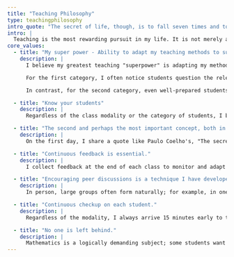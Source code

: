```yaml
---
title: "Teaching Philosophy"
type: teachingphilosophy
intro_quote: "The secret of life, though, is to fall seven times and to get up eight times! - Paulo Coelho"
intro: |
  Teaching is the most rewarding pursuit in my life. It is not merely a career to me but a source of deep, personal fulfilment and healing. My passion for teaching began at the age of ten when I started teaching my younger brother. Ever since, becoming a mathematics teacher has always been my dream. As someone who struggled and grew through my own learning experiences, I know how impactful it is to create a space where students can feel safe, supported, and heard even when they make mistakes. In mathematics, errors are not just inevitable, but also a crucial step in the learning process. In my classroom, I aim to build a supportive, low-pressure environment where students can stumble, reflect, and improve. Just as important, I aim to cultivate a sense of belonging for all the students, whether or not they choose to continue in Mathematics. Some aspects of my teaching philosophy, as described below, are designed to help the growth of not only my students, but also myself as a teacher, and move forward together as a learning community.
core_values:
  - title: "My super power - Ability to adapt my teaching methods to suit the needs of different students."
    description: |
      I believe my greatest teaching "superpower" is adapting my methods to meet each student's needs. Working with my brother, who struggled with math anxiety taught me the importance of tailoring my approach to individual abilities and learning styles. This experience has shaped me and enabled me to effectively engage with a broad spectrum of learners. I adapt my teaching to two broad categories: courses for students with little prior math experience and those for students with strong foundations. These are not rigid divisions but ends of a spectrum. Each class falls somewhere in between, and I adjust my methods to fit the group’s specific dynamics.

      For the first category, I often notice students question the relevance of mathematics to the real world. Thus, I prioritize revising the course content and assignments to reflect real-world applicability. For instance, in Quantitative Literacy, I created a probability-focused assignment using U.S. wage data and a project analyzing rental prices across East Lansing, allowing students to compare options. These adjustments deepen understanding and demonstrate how mathematical thinking supports real-world problem solving. My goal for these students is to build confidence, reduce anxiety, and foster a genuine appreciation for the usefulness of math in everyday contexts.

      In contrast, for the second category, even well-prepared students can fall into memorization due to the complexity and volume of material. To counter this, I emphasize conceptual rigor and reflective thinking over memorizing isolated facts. For example, instead of memorizing derivatives, I show how to derive ln(x) from e^x, reinforcing understanding and reducing cognitive load. In transition-to-proofs courses, I have students recreate a “peanut butter and jam sandwich” instruction manual, writing every step in detail, and showing them the famous TikTok video showing how missing steps can cause failure. This exercise illustrates the importance of precise, logical flow in proofs and encourages careful reasoning. These approaches foster critical thinking and conceptual connections rather than mechanical procedures.

  - title: "Know your students"
    description: |
      Regardless of the class modality or the category of students, I begin each course by sending out a brief pre-survey to understand students' background. One important question I always include is: "What are your best and worst experiences with mathematics?" which often provides valuable insight into how students relate to the subject, allowing me to approach the class with a more informed and empathetic mindset. On the first day of class, I begin by giving a brief presentation about myself, emphasizing that I am someone just like them, with passions outside mathematics, such as oil painting, Zumba, etc. Following this, I facilitate a brief icebreaker. This first-day approach has always helped me to be extra comfortable with my students and builds a collaborative, open environment and helps me understand preferences, such as note-taking habits or working through problems in detail, allowing me to design a balanced structure. For example, some students prefer not to take notes during the class, while some benefit from working through each problem in detail. By understanding these preferences ahead of time, I can design a balanced structure. Often, I address problems thoroughly during class and then upload supplemental PDF notes on D2L for further review and support.

  - title: "The second and perhaps the most important concept, both in mathematics and in life, is embracing failure."
    description: |
      On the first day, I share a quote like Paulo Coelho's, "The secret of life, though, is to fall seven times and to get up eight times," to emphasize that learning is about engaging with the process, making mistakes, and growing. To reinforce this, I allow students to redo quizzes and homework by providing them the opportunity to explain their mistakes and present correct work, and earn partial credit. This practice supports both foundational understanding and deeper engagement with complex material. I also model this philosophy by openly acknowledging the mistakes I made, both as a student and during class. For example, mixing up necessary and sufficient conditions, and using phrases like “I am an animal” and “I am a cat” to understand logical implications. I intentionally pause mid-computation to ask students for help completing steps, promoting discussion regardless of correctness. Ultimately, I show that mathematics, like painting or music, requires consistent practice and learning through trial and error.

  - title: "Continuous feedback is essential."
    description: |
      I collect feedback at the end of each class to monitor and adapt my instruction in real time. On most days, I use a simple "minute paper" consisting of two or three brief questions, such as: What did you learn today? What topic needs further clarification? What would you like to see done differently in the next class? On the last day of each week, I ask a more comprehensive reflection question summarizing the key concepts learned. I also adjust prompts based on homework and quiz performance, incorporating targeted questions when I notice recurring mistakes. This allows students to reflect on their learning while giving me insight into their understanding. Reading responses helps me identify learning patterns and refine my teaching. I use the same approach in online courses, adapting the format to maintain engagement and continuity across modalities.

  - title: "Encouraging peer discussions is a technique I have developed gradually, using different strategies depending on the course modality."
    description: |
      In person, large groups often form naturally; for example, in one calculus class, a group of eight regularly clustered together. I observed that learning in such large groups is less effective than in smaller groups of two or three. To promote balanced and productive groups, I use a simple strategy on the first day: I give each student a sheet in one of four colors and ask them to form groups of 3–4 so that each group includes members with different colors. This ensures diversity within groups while still allowing flexibility to adjust based on dynamics and student needs. When I do not use this method and notice a student struggling, I initiate a math problem discussion to help them integrate smoothly. Online, I have more control over group formation through breakout rooms. By the end of the first or second session, I typically have a strong sense of students' strengths and dynamics, which enables me to create a well-balanced group. I intentionally include at least one student in each group who is comfortable taking the initiative. To keep discussions engaging, I encourage students to keep their cameras and microphones on and make use of Microsoft Whiteboard, with a dedicated board for each group to collaborate and share their work in real time.

  - title: "Continuous checkup on each student."
    description: |
      Regardless of the modality, I always arrive 15 minutes early to the class and stay until every student has left. This practice creates a low-pressure space and more opportunities for students, especially those who are shy or hesitant to reach out to me with questions and concerns. I continually monitor each student's progress, including any unusual behavior such as missing classes, falling behind, or failing to submit work. One time, in calculus III, I had a high-performing student submitting incomplete quiz work. After contacting the student, I learned that she is a single parent juggling multiple responsibilities. This experience reminded me of the importance of flexibility. In such situations, I prepare alternative make-up exams or supplemental projects so students still have a fair opportunity to succeed.

  - title: "No one is left behind."
    description: |
      Mathematics is a logically demanding subject; some students want to pursue it out of passion, while some take it only because they have to. In a classroom with such a variety, my end goal is to support both groups. I always help the hesitant to see the relevance and beauty of math, and challenge the advanced to push their boundaries even further. At the end, both categories are pushing their boundaries, though they may be doing so at different levels and in various ways.
---
```



